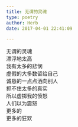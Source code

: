 ```yaml
---  
title: 无谓的灵魂  
type: poetry  
author: Herb  
date: 2017-04-01 22:41:09  

---  
```

无谓的灵魂  
漂浮地太高  
我有太多的悲悯  
虚假的大多数留给自己  
诚恳的一点点洒向别人    
抓不住太多的真实  
所以虚掷我的愤怒  
人们以为震怒  
更多的  
更多的狂欢  
